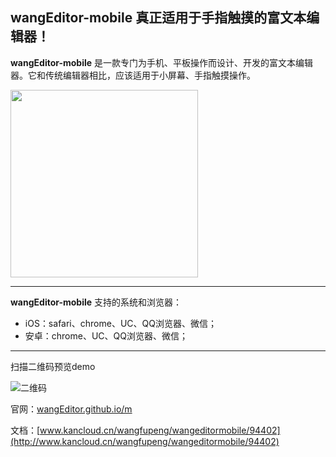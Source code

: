 ## wangEditor-mobile 真正适用于手指触摸的富文本编辑器！

**wangEditor-mobile** 是一款专门为手机、平板操作而设计、开发的富文本编辑器。它和传统编辑器相比，应该适用于小屏幕、手指触摸操作。

<img src="http://box.kancloud.cn/2015-12-16_5671787d60766.png" width="300" style="width:300px">

-------------------

**wangEditor-mobile** 支持的系统和浏览器：

- iOS：safari、chrome、UC、QQ浏览器、微信；
- 安卓：chrome、UC、QQ浏览器、微信；

-------------------

扫描二维码预览demo

![二维码](http://images2015.cnblogs.com/blog/138012/201511/138012-20151123204103952-2028180164.png)

官网：[wangEditor.github.io/m](http://wangeditor.github.io/m/)

文档：[www.kancloud.cn/wangfupeng/wangeditormobile/94402](http://www.kancloud.cn/wangfupeng/wangeditormobile/94402)